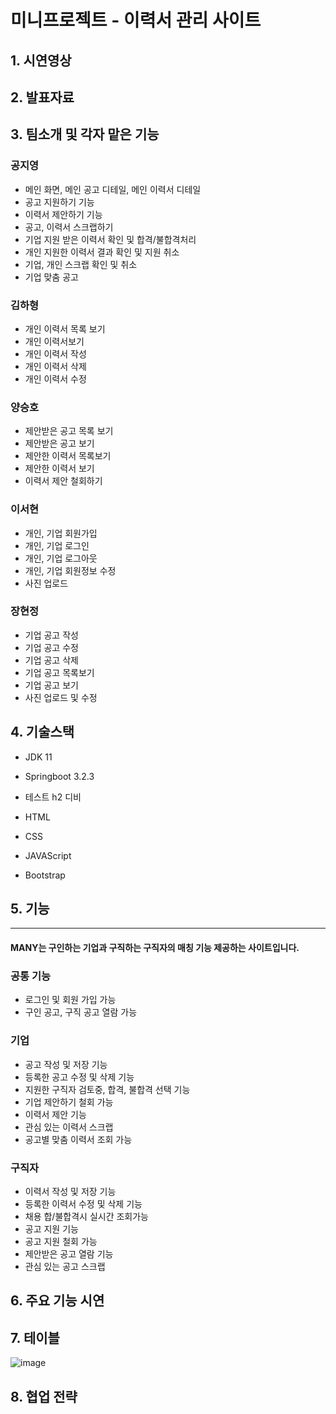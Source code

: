 # 미니프로젝트 - 이력서 관리 사이트
## 1. 시연영상
## 2. 발표자료
## 3. 팀소개 및 각자 맡은 기능
### 공지영
+ 메인 화면, 메인 공고 디테일, 메인 이력서 디테일
+ 공고 지원하기 기능
+ 이력서 제안하기 기능
+ 공고, 이력서 스크랩하기
+ 기업 지원 받은 이력서 확인 및 합격/불합격처리
+ 개인 지원한 이력서 결과 확인 및 지원 취소
+ 기업, 개인 스크랩 확인 및 취소
+ 기업 맞춤 공고
### 김하형
+ 개인 이력서 목록 보기
+ 개인 이력서보기
+ 개인 이력서 작성
+ 개인 이력서 삭제
+ 개인 이력서 수정
### 양승호
+ 제안받은 공고 목록 보기
+ 제안받은 공고  보기
+ 제안한 이력서 목록보기
+ 제안한 이력서 보기
+ 이력서 제안 철회하기
### 이서현
+ 개인, 기업 회원가입
+ 개인, 기업 로그인
+ 개인, 기업 로그아웃
+ 개인, 기업 회원정보 수정
+ 사진 업로드
### 장현정
+ 기업 공고 작성
+ 기업 공고 수정
+ 기업 공고 삭제
+ 기업  공고 목록보기
+ 기업 공고 보기
+ 사진 업로드 및 수정
## 4. 기술스택
+ JDK 11

+ Springboot 3.2.3

+ 테스트 h2 디비

+ HTML

+ CSS

+ JAVAScript

+ Bootstrap
## 5. 기능
-----------------------
#### MANY는 구인하는 기업과 구직하는 구직자의 매칭 기능 제공하는 사이트입니다.


### 공통 기능
+ 로그인 및 회원 가입 가능
+ 구인 공고, 구직 공고 열람 가능
### 기업
+ 공고 작성 및 저장 기능
+ 등록한 공고 수정 및 삭제 기능
+ 지원한 구직자 검토중, 합격, 불합격 선택 기능
+ 기업 제안하기 철회 가능
+ 이력서 제안 기능
+ 관심 있는 이력서 스크랩
+ 공고별 맞춤 이력서 조회 가능 
### 구직자
+ 이력서 작성 및 저장 기능
+ 등록한 이력서 수정 및 삭제 기능
+ 채용 합/불합격시 실시간 조회가능 
+ 공고 지원 기능
+ 공고 지원 철회 가능
+ 제안받은 공고 열람 기능
+ 관심 있는 공고 스크랩
## 6. 주요 기능 시연
## 7. 테이블
![image](https://github.com/Kongjiyoung/miniproject/assets/52162820/fe8f21df-8ff8-4c20-a38b-bcb612843ab0)
## 8. 협업 전략
